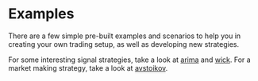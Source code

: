 # Examples

There are a few simple pre-built examples and scenarios to help you in creating your own trading setup,
as well as developing new strategies.

For some interesting signal strategies, take a look at [arima](arima.py) and [wick](wick.py).
For a market making strategy, take a look at [avstoikov](avstoikov.py).
